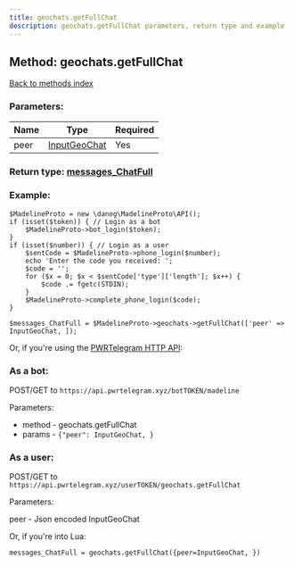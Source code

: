 ```yaml
---
title: geochats.getFullChat
description: geochats.getFullChat parameters, return type and example
---
```

## Method: geochats.getFullChat  
[Back to methods index](index.md)


### Parameters:

| Name     |    Type       | Required |
|----------|---------------|----------|
|peer|[InputGeoChat](../types/InputGeoChat.md) | Yes|


### Return type: [messages\_ChatFull](../types/messages_ChatFull.md)

### Example:


```
$MadelineProto = new \danog\MadelineProto\API();
if (isset($token)) { // Login as a bot
    $MadelineProto->bot_login($token);
}
if (isset($number)) { // Login as a user
    $sentCode = $MadelineProto->phone_login($number);
    echo 'Enter the code you received: ';
    $code = '';
    for ($x = 0; $x < $sentCode['type']['length']; $x++) {
        $code .= fgetc(STDIN);
    }
    $MadelineProto->complete_phone_login($code);
}

$messages_ChatFull = $MadelineProto->geochats->getFullChat(['peer' => InputGeoChat, ]);
```

Or, if you're using the [PWRTelegram HTTP API](https://pwrtelegram.xyz):

### As a bot:

POST/GET to `https://api.pwrtelegram.xyz/botTOKEN/madeline`

Parameters:

* method - geochats.getFullChat
* params - `{"peer": InputGeoChat, }`



### As a user:

POST/GET to `https://api.pwrtelegram.xyz/userTOKEN/geochats.getFullChat`

Parameters:

peer - Json encoded InputGeoChat




Or, if you're into Lua:

```
messages_ChatFull = geochats.getFullChat({peer=InputGeoChat, })
```

